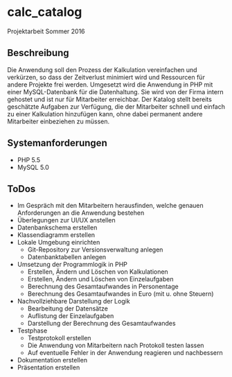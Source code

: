 # calc_catalog
Projektarbeit Sommer 2016

## Beschreibung

Die Anwendung soll den Prozess der Kalkulation vereinfachen und verkürzen, 
so dass der Zeitverlust minimiert wird und Ressourcen für andere Projekte 
frei werden. Umgesetzt wird die Anwendung in PHP mit einer MySQL-Datenbank 
für die Datenhaltung. Sie wird von der Firma intern gehostet und ist nur für 
Mitarbeiter erreichbar. Der Katalog stellt bereits geschätzte Aufgaben zur 
Verfügung, die der Mitarbeiter schnell und einfach zu einer Kalkulation 
hinzufügen kann, ohne dabei permanent andere Mitarbeiter einbeziehen zu müssen. 

## Systemanforderungen

- PHP 5.5
- MySQL 5.0

## ToDos

- Im Gespräch mit den Mitarbeitern herausfinden, welche genauen Anforderungen 
an die Anwendung bestehen
- Überlegungen zur UI/UX anstellen
- Datenbankschema erstellen
- Klassendiagramm erstellen
- Lokale Umgebung einrichten
	- Git-Repository zur Versionsverwaltung anlegen
	- Datenbanktabellen anlegen
- Umsetzung der Programmlogik in PHP
	- Erstellen, Ändern und Löschen von Kalkulationen
	- Erstellen, Ändern und Löschen von Einzelaufgaben
	- Berechnung des Gesamtaufwandes in Personentage
	- Berechnung des Gesamtaufwandes in Euro (mit u. ohne Steuern)
- Nachvollziehbare Darstellung der Logik
	- Bearbeitung der Datensätze
	- Auflistung der Einzelaufgaben
	- Darstellung der Berechnung des Gesamtaufwandes
- Testphase
	- Testprotokoll erstellen
	- Die Anwendung von Mitarbeitern nach Protokoll testen lassen
	- Auf eventuelle Fehler in der Anwendung reagieren und nachbessern
- Dokumentation erstellen
- Präsentation erstellen
